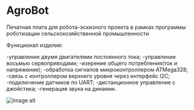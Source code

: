 # AgroBot
Печатная плата для робота-эскизного проекта в рамках программы роботизации сельскохозяйственной промышленности

Функционал изделия:

-управление двумя двигателями постоянного тока;
-управление восьмью сервоприводами;
-изерение общего потребления(ток и напряжение);
-обработка сигналов микроконтроллером ATMega328;
-связь с контроллером верхнего уровня через интерфейс I2C;
-подключение датчиков по UART;
-дистанционное управление с джойстика;
-генерация звука на динамик.

![Image alt](https://github.com/VasiliyPodlesniy/{repository}/raw/{branch}/{path}/image.png)
